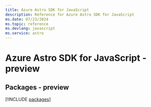 ```yaml
---
title: Azure Astro SDK for JavaScript
description: Reference for Azure Astro SDK for JavaScript
ms.date: 07/23/2024
ms.topic: reference
ms.devlang: javascript
ms.service: astro
---
```

# Azure Astro SDK for JavaScript - preview
## Packages - preview
[!INCLUDE [packages](astro-index.md)]